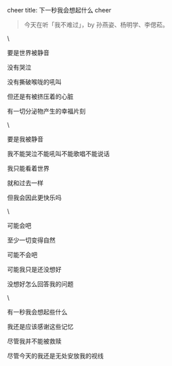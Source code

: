 cheer
title: 下一秒我会想起什么
cheer

> 今天在听「我不难过」，by 孙燕姿、杨明学、李偲菘。

\

要是世界被静音

没有哭泣

没有撕破喉咙的吼叫

但还是有被挤压着的心脏

有一切分泌物产生的幸福片刻

\

要是我被静音

我不能哭泣不能吼叫不能歌唱不能说话

我只能看着世界

就和过去一样

但我会因此更快乐吗

\

可能会吧

至少一切变得自然

可能不会吧

可能我只是还没想好

没想好怎么回答我的问题

\

有一秒我会想起些什么

我还是应该感谢这些记忆

尽管我并不能被救赎

尽管今天的我还是无处安放我的视线

